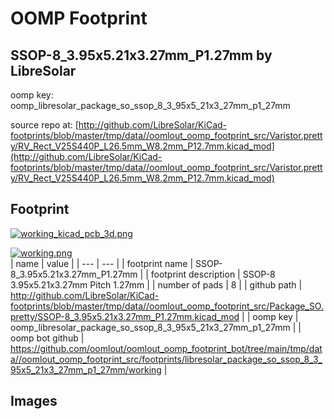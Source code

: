 # OOMP Footprint  
## SSOP-8_3.95x5.21x3.27mm_P1.27mm  by LibreSolar  
  
oomp key: oomp_libresolar_package_so_ssop_8_3_95x5_21x3_27mm_p1_27mm  
  
source repo at: [http://github.com/LibreSolar/KiCad-footprints/blob/master/tmp/data//oomlout_oomp_footprint_src/Varistor.pretty/RV_Rect_V25S440P_L26.5mm_W8.2mm_P12.7mm.kicad_mod](http://github.com/LibreSolar/KiCad-footprints/blob/master/tmp/data//oomlout_oomp_footprint_src/Varistor.pretty/RV_Rect_V25S440P_L26.5mm_W8.2mm_P12.7mm.kicad_mod)  
## Footprint  
  
[![working_kicad_pcb_3d.png](working_kicad_pcb_3d_600.png)](working_kicad_pcb_3d.png)  
  
[![working.png](working_600.png)](working.png)  
| name | value | 
| --- | --- | 
| footprint name | SSOP-8_3.95x5.21x3.27mm_P1.27mm | 
| footprint description | SSOP-8 3.95x5.21x3.27mm Pitch 1.27mm | 
| number of pads | 8 | 
| github path | http://github.com/LibreSolar/KiCad-footprints/blob/master/tmp/data//oomlout_oomp_footprint_src/Package_SO.pretty/SSOP-8_3.95x5.21x3.27mm_P1.27mm.kicad_mod | 
| oomp key | oomp_libresolar_package_so_ssop_8_3_95x5_21x3_27mm_p1_27mm | 
| oomp bot github | https://github.com/oomlout/oomlout_oomp_footprint_bot/tree/main/tmp/data//oomlout_oomp_footprint_src/footprints/libresolar_package_so_ssop_8_3_95x5_21x3_27mm_p1_27mm/working | 
## Images  

